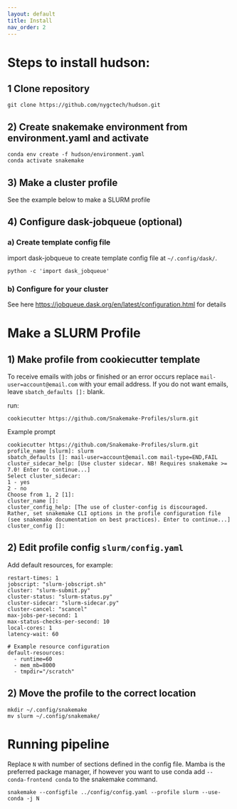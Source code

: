 ```yaml
---
layout: default
title: Install
nav_order: 2
---
```


# Steps to install hudson:
## 1 Clone repository
```
git clone https://github.com/nygctech/hudson.git
```

## 2) Create snakemake environment from environment.yaml and activate
```
conda env create -f hudson/environment.yaml
conda activate snakemake
```

## 3) Make a cluster profile
See the example below to make a SLURM profile

## 4) Configure dask-jobqueue (optional)
### a) Create template config file
import dask-jobqueue to create template config file at `~/.config/dask/`.
```
python -c 'import dask_jobqueue'
```
### b) Configure for your cluster
See here https://jobqueue.dask.org/en/latest/configuration.html for details

# Make a SLURM Profile
## 1) Make profile from cookiecutter template

To receive emails with jobs or finished or an error occurs replace `mail-user=account@email.com` with your email address. If you do not want emails, leave `sbatch_defaults []:` blank.

run:
```
cookiecutter https://github.com/Snakemake-Profiles/slurm.git
```

Example prompt
```
cookiecutter https://github.com/Snakemake-Profiles/slurm.git
profile_name [slurm]: slurm
sbatch_defaults []: mail-user=account@email.com mail-type=END,FAIL
cluster_sidecar_help: [Use cluster sidecar. NB! Requires snakemake >= 7.0! Enter to continue...]
Select cluster_sidecar:
1 - yes
2 - no
Choose from 1, 2 [1]:
cluster_name []:
cluster_config_help: [The use of cluster-config is discouraged. Rather, set snakemake CLI options in the profile configuration file (see snakemake documentation on best practices). Enter to continue...]
cluster_config []:
```

## 2) Edit profile config `slurm/config.yaml`

Add default resources, for example:
```
restart-times: 1
jobscript: "slurm-jobscript.sh"
cluster: "slurm-submit.py"
cluster-status: "slurm-status.py"
cluster-sidecar: "slurm-sidecar.py"
cluster-cancel: "scancel"
max-jobs-per-second: 1
max-status-checks-per-second: 10
local-cores: 1
latency-wait: 60

# Example resource configuration
default-resources:
  - runtime=60
  - mem_mb=8000
  - tmpdir="/scratch"
```

## 2) Move the profile to the correct location
```
mkdir ~/.config/snakemake
mv slurm ~/.config/snakemake/
```

# Running pipeline
Replace `N` with number of sections defined in the config file.
Mamba is the preferred package manager, if however you want to use conda add
`--conda-frontend conda` to the snakemake command.

```
snakemake --configfile ../config/config.yaml --profile slurm --use-conda -j N
```
